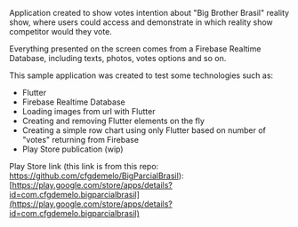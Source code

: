 Application created to show votes intention about "Big Brother Brasil" reality show, where users could access and demonstrate in which reality show competitor would they vote.

Everything presented on the screen comes from a Firebase Realtime Database, including texts, photos, votes options and so on.

This sample application was created to test some technologies such as:

- Flutter
- Firebase Realtime Database
- Loading images from url with Flutter
- Creating and removing Flutter elements on the fly
- Creating a simple row chart using only Flutter based on number of "votes" returning from Firebase
- Play Store publication (wip)

Play Store link (this link is from this repo: https://github.com/cfgdemelo/BigParcialBrasil): [https://play.google.com/store/apps/details?id=com.cfgdemelo.bigparcialbrasil](https://play.google.com/store/apps/details?id=com.cfgdemelo.bigparcialbrasil)